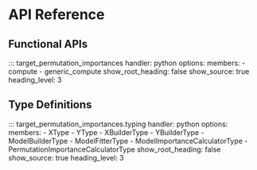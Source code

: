# API Reference

## Functional APIs
::: target_permutation_importances
    handler: python
    options:
      members:
      - compute
      - generic_compute
      show_root_heading: false
      show_source: true
      heading_level: 3

## Type Definitions
::: target_permutation_importances.typing
    handler: python
    options:
      members:
      - XType
      - YType
      - XBuilderType
      - YBuilderType
      - ModelBuilderType
      - ModelFitterType
      - ModelImportanceCalculatorType
      - PermutationImportanceCalculatorType
      show_root_heading: false
      show_source: true
      heading_level: 3


<!-- ## compute
::: target_permutation_importances.compute
    options:
      show_source: false
      heading_level: 3

## PermutationImportanceCalculatorType
::: target_permutation_importances.PermutationImportanceCalculatorType
    options:
      show_source: false
      heading_level: 3


## compute_permutation_importance_by_subtraction
::: target_permutation_importances.compute_permutation_importance_by_subtraction
    options:
      show_source: true
      heading_level: 3
</br>
## compute_permutation_importance_by_division
::: target_permutation_importances.compute_permutation_importance_by_division
    options:
      show_source: true
      heading_level: 3
</br>
## compute_permutation_importance_by_wasserstein_distance
::: target_permutation_importances.compute_permutation_importance_by_wasserstein_distance
    options:
      show_source: true
      heading_level: 3 -->